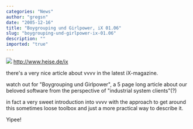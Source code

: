 ```yaml
---
categories: "News"
author: "gregsn"
date: "2005-12-16"
title: "Boygrouping und Girlpower, iX 01.06"
slug: "boygrouping-und-girlpower-ix-01.06"
description: ""
imported: "true"
---
```



<!--{SPLIT()}-->
![](ix_logo_w.gif)
<http://www.heise.de/ix>

<!--~~~-->

there's a very nice article about vvvv in the latest iX-magazine. 

watch out for "Boygrouping und Girlpower", a 5 page long article about our beloved software from the perspective of "industrial system clients"(?)

in fact a very sweet introduction into vvvv with the approach to get around this sometimes loose toolbox and just a more practical way to describe it.

Yipee!
<!--{SPLIT}-->